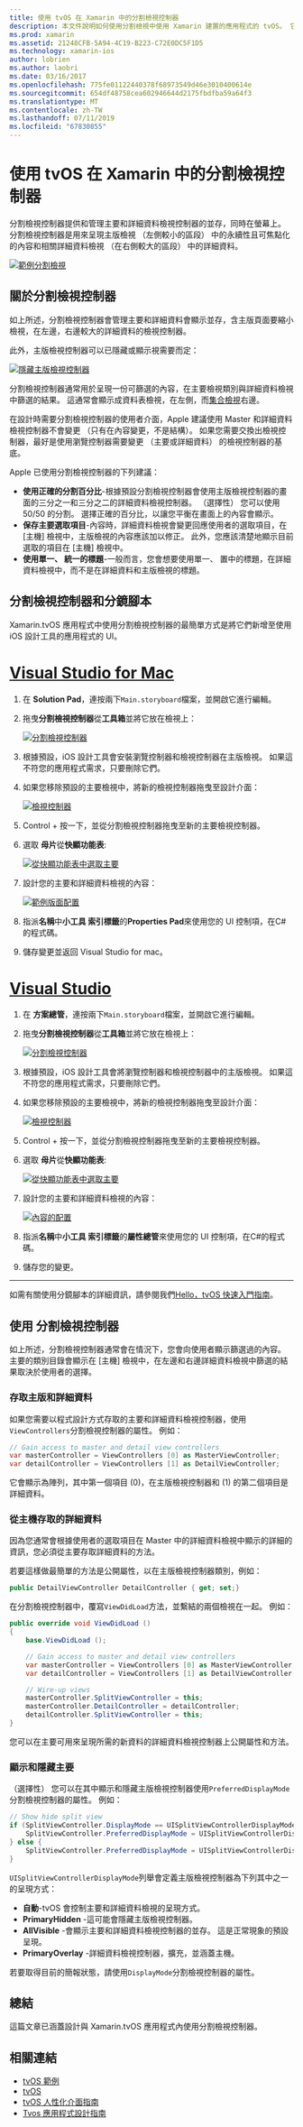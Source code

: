 ```yaml
---
title: 使用 tvOS 在 Xamarin 中的分割檢視控制器
description: 本文件說明如何使用分割檢視中使用 Xamarin 建置的應用程式的 tvOS。 它提供的高階概觀，分割檢視控制器、 如何使用分鏡腳本，存取 [主要和詳細資料] 檢視中，並顯示和隱藏主版檢視。
ms.prod: xamarin
ms.assetid: 21248CFB-5A94-4C19-B223-C72E0DC5F1D5
ms.technology: xamarin-ios
author: lobrien
ms.author: laobri
ms.date: 03/16/2017
ms.openlocfilehash: 775fe01122440378f68973549d46e3010400614e
ms.sourcegitcommit: 654df48758cea602946644d2175fbdfba59a64f3
ms.translationtype: MT
ms.contentlocale: zh-TW
ms.lasthandoff: 07/11/2019
ms.locfileid: "67830855"
---
```

# <a name="working-with-tvos-split-view-controllers-in-xamarin"></a>使用 tvOS 在 Xamarin 中的分割檢視控制器

分割檢視控制器提供和管理主要和詳細資料檢視控制器的並存，同時在螢幕上。 分割檢視控制器是用來呈現主版檢視 （左側較小的區段） 中的永續性且可焦點化的內容和相關詳細資料檢視 （在右側較大的區段） 中的詳細資料。

[![](split-views-images/intro01.png "範例分割檢視")](split-views-images/intro01.png#lightbox)

<a name="About-Split-View-Controllers" />

## <a name="about-split-view-controllers"></a>關於分割檢視控制器

如上所述，分割檢視控制器會管理主要和詳細資料會顯示並存，含主版頁面要縮小檢視，在左邊，右邊較大的詳細資料的檢視控制器。 

此外，主版檢視控制器可以已隱藏或顯示視需要而定： 

[![](split-views-images/intro02.png "隱藏主版檢視控制器")](split-views-images/intro02.png#lightbox)

分割檢視控制器通常用於呈現一份可篩選的內容，在主要檢視類別與詳細資料檢視中篩選的結果。 這通常會顯示成資料表檢視，在左側，而[集合檢視](~/ios/tvos/user-interface/collection-views.md)右邊。

在設計時需要分割檢視控制器的使用者介面，Apple 建議使用 Master 和詳細資料檢視控制器不會變更 （只有在內容變更，不是結構）。 如果您需要交換出檢視控制器，最好是使用瀏覽控制器需要變更 （主要或詳細資料） 的檢視控制器的基底。

Apple 已使用分割檢視控制器的下列建議：

- **使用正確的分割百分比**-根據預設分割檢視控制器會使用主版檢視控制器的畫面的三分之一和三分之二的詳細資料檢視控制器。 （選擇性） 您可以使用 50/50 的分割。 選擇正確的百分比，以讓您平衡在畫面上的內容會顯示。
- **保存主要選取項目**-內容時，詳細資料檢視會變更回應使用者的選取項目，在 [主機] 檢視中，主版檢視的內容應該加以修正。 此外，您應該清楚地顯示目前選取的項目在 [主機] 檢視中。
- **使用單一、 統一的標題**-一般而言，您會想要使用單一、 置中的標題，在詳細資料檢視中，而不是在詳細資料和主版檢視的標題。

<a name="Split-View-Controllers-and-Storyboards" />

## <a name="split-view-controllers-and-storyboards"></a>分割檢視控制器和分鏡腳本

Xamarin.tvOS 應用程式中使用分割檢視控制器的最簡單方式是將它們新增至使用 iOS 設計工具的應用程式的 UI。

# <a name="visual-studio-for-mactabmacos"></a>[Visual Studio for Mac](#tab/macos)

1. 在  **Solution Pad**，連按兩下`Main.storyboard`檔案，並開啟它進行編輯。
1. 拖曳**分割檢視控制器**從**工具箱**並將它放在檢視上： 

    [![](split-views-images/activity01.png "分割檢視控制器")](split-views-images/activity01.png#lightbox)
1. 根據預設，iOS 設計工具會安裝瀏覽控制器和檢視控制器在主版檢視。 如果這不符您的應用程式需求，只要刪除它們。
1. 如果您移除預設的主要檢視中，將新的檢視控制器拖曳至設計介面： 

    [![](split-views-images/activity02.png "檢視控制器")](split-views-images/activity02.png#lightbox)
1. Control + 按一下，並從分割檢視控制器拖曳至新的主要檢視控制器。 
1. 選取 **母片**從**快顯功能表**: 

    [![](split-views-images/activity03.png "從快顯功能表中選取主要")](split-views-images/activity03.png#lightbox)
1. 設計您的主要和詳細資料檢視的內容： 

    [![](split-views-images/activity04.png "範例版面配置")](split-views-images/activity04.png#lightbox)
1. 指派**名稱**中**小工具 索引標籤**的**Properties Pad**來使用您的 UI 控制項，在C#的程式碼。
1. 儲存變更並返回 Visual Studio for mac。

# <a name="visual-studiotabwindows"></a>[Visual Studio](#tab/windows)

1. 在 **方案總管**，連按兩下`Main.storyboard`檔案，並開啟它進行編輯。
1. 拖曳**分割檢視控制器**從**工具箱**並將它放在檢視上： 

    [![](split-views-images/activity01-vs.png "分割檢視控制器")](split-views-images/activity01-vs.png#lightbox)
1. 根據預設，iOS 設計工具會將瀏覽控制器和檢視控制器中的主版檢視。 如果這不符您的應用程式需求，只要刪除它們。
1. 如果您移除預設的主要檢視中，將新的檢視控制器拖曳至設計介面： 

    [![](split-views-images/activity02-vs.png "檢視控制器")](split-views-images/activity02-vs.png#lightbox)
1. Control + 按一下，並從分割檢視控制器拖曳至新的主要檢視控制器。 
1. 選取 **母片**從**快顯功能表**: 

    [![](split-views-images/activity03-vs.png "從快顯功能表中選取主要")](split-views-images/activity03-vs.png#lightbox)
1. 設計您的主要和詳細資料檢視的內容： 

    [![](split-views-images/activity04.png "內容的配置")](split-views-images/activity04.png#lightbox)
1. 指派**名稱**中**小工具 索引標籤**的**屬性總管**來使用您的 UI 控制項，在C#的程式碼。
1. 儲存您的變更。
    
-----

如需有關使用分鏡腳本的詳細資訊，請參閱我們[Hello，tvOS 快速入門指南](~/ios/tvos/get-started/hello-tvos.md)。

<a name="Working-with-Split-View-Controllers" />

## <a name="working-with-split-view-controllers"></a>使用 分割檢視控制器

如上所述，分割檢視控制器通常會在情況下，您會向使用者顯示篩選過的內容。 主要的類別目錄會顯示在 [主機] 檢視中，在左邊和右邊詳細資料檢視中篩選的結果取決於使用者的選擇。

<a name="Accessing-Master-and-Detail" />

### <a name="accessing-master-and-detail"></a>存取主版和詳細資料

如果您需要以程式設計方式存取的主要和詳細資料檢視控制器，使用`ViewControllers`分割檢視控制器的屬性。 例如：

```csharp
// Gain access to master and detail view controllers
var masterController = ViewControllers [0] as MasterViewController;
var detailController = ViewControllers [1] as DetailViewController;
```

它會顯示為陣列，其中第一個項目 (0)，在主版檢視控制器和 (1) 的第二個項目是詳細資料。

<a name="Accessing-Detail-from-Master" />

### <a name="accessing-detail-from-master"></a>從主機存取的詳細資料

因為您通常會根據使用者的選取項目在 Master 中的詳細資料檢視中顯示的詳細的資訊，您必須從主要存取詳細資料的方法。

若要這樣做最簡單的方法是公開屬性，以在主版檢視控制器類別，例如：

```csharp
public DetailViewController DetailController { get; set;}
```

在分割檢視控制器中，覆寫`ViewDidLoad`方法，並繫結的兩個檢視在一起。 例如：

```csharp
public override void ViewDidLoad ()
{
    base.ViewDidLoad ();

    // Gain access to master and detail view controllers
    var masterController = ViewControllers [0] as MasterViewController;
    var detailController = ViewControllers [1] as DetailViewController;

    // Wire-up views
    masterController.SplitViewController = this;
    masterController.DetailController = detailController;
    detailController.SplitViewController = this;
}
```

您可以在主要可用來呈現所需的新資料的詳細資料檢視控制器上公開屬性和方法。

<a name="Showing-and-Hiding-Master" />

### <a name="showing-and-hiding-master"></a>顯示和隱藏主要

（選擇性） 您可以在其中顯示和隱藏主版檢視控制器使用`PreferredDisplayMode`分割檢視控制器的屬性。 例如：

```csharp
// Show hide split view
if (SplitViewController.DisplayMode == UISplitViewControllerDisplayMode.PrimaryHidden) {
    SplitViewController.PreferredDisplayMode = UISplitViewControllerDisplayMode.AllVisible;
} else {
    SplitViewController.PreferredDisplayMode = UISplitViewControllerDisplayMode.PrimaryHidden;
}
```

`UISplitViewControllerDisplayMode`列舉會定義主版檢視控制器為下列其中之一的呈現方式：

- **自動**-tvOS 會控制主要和詳細資料檢視的呈現方式。
- **PrimaryHidden** -這可能會隱藏主版檢視控制器。
- **AllVisible** -會顯示主要和詳細資料檢視控制器的並存。 這是正常現象的預設呈現。
- **PrimaryOverlay** -詳細資料檢視控制器，擴充，並涵蓋主機。

若要取得目前的簡報狀態，請使用`DisplayMode`分割檢視控制器的屬性。

<a name="Summary" />

## <a name="summary"></a>總結

這篇文章已涵蓋設計與 Xamarin.tvOS 應用程式內使用分割檢視控制器。



## <a name="related-links"></a>相關連結

- [tvOS 範例](https://developer.xamarin.com/samples/tvos/all/)
- [tvOS](https://developer.apple.com/tvos/)
- [tvOS 人性化介面指南](https://developer.apple.com/tvos/human-interface-guidelines/)
- [Tvos 應用程式設計指南](https://developer.apple.com/library/prerelease/tvos/documentation/General/Conceptual/AppleTV_PG/)
